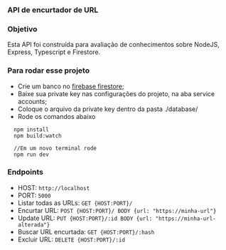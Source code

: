 ### API de encurtador de URL
### Objetivo
Esta API foi construída para avaliação de conhecimentos sobre NodeJS, Express, Typescript e Firestore.

### Para rodar esse projeto
* Crie um banco no [firebase firestore](https://console.firebase.google);
* Baixe sua private key nas configurações do projeto, na aba service accounts;
* Coloque o arquivo da private key dentro da pasta ./database/
* Rode os comandos abaixo
```
  npm install
  npm build:watch

  //Em um novo terminal rode
  npm run dev
``` 

### Endpoints
* HOST: `http://localhost`
* PORT: `5000`
* Listar todas as URLs: `GET {HOST:PORT}/`
* Encurtar URL: `POST {HOST:PORT}/ BODY {url: "https://minha-url"}`
* Update URL: `PUT {HOST:PORT}/:id BODY {url: "https://minha-url-alterada"}`
* Buscar URL encurtada: `GET {HOST:PORT}/:hash`
* Excluir URL: `DELETE {HOST:PORT}/:id`